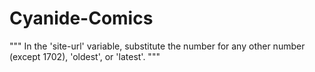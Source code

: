 # Cyanide-Comics

"""
In the 'site-url' variable, substitute the number for any other number (except 1702), 'oldest', or 'latest'.
"""
